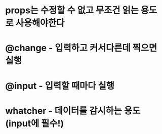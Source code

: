 # props는 수정할 수 없고 무조건 읽는 용도로 사용해야한다

# @change - 입력하고 커서다른데 찍으면 실행

# @input - 입력할 때마다 실행

# whatcher - 데이터를 감시하는 용도 (input에 필수!)